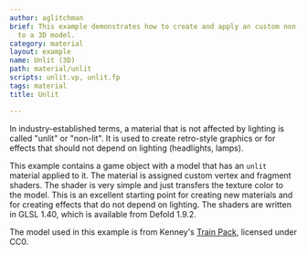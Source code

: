 ```yaml
---
author: aglitchman
brief: This example demonstrates how to create and apply an custom non-lit material
  to a 3D model.
category: material
layout: example
name: Unlit (3D)
path: material/unlit
scripts: unlit.vp, unlit.fp
tags: material
title: Unlit

---
```



In industry-established terms, a material that is not affected by lighting is called "unlit" or "non-lit". It is used to create retro-style graphics or for effects that should not depend on lighting (headlights, lamps).

This example contains a game object with a model that has an `unlit` material applied to it. The material is assigned custom vertex and fragment shaders. The shader is very simple and just transfers the texture color to the model. This is an excellent starting point for creating new materials and for creating effects that do not depend on lighting. The shaders are written in GLSL 1.40, which is available from Defold 1.9.2.

The model used in this example is from Kenney's [Train Pack](https://kenney.nl/assets/train-kit), licensed under CC0.
